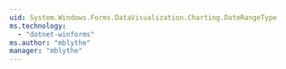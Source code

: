 ```yaml
---
uid: System.Windows.Forms.DataVisualization.Charting.DateRangeType
ms.technology: 
  - "dotnet-winforms"
ms.author: "mblythe"
manager: "mblythe"
---
```

